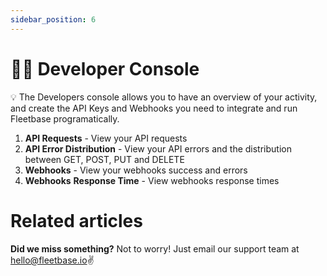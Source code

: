 ```yaml
---
sidebar_position: 6
---
```


# 👩‍💻 Developer Console

💡 The Developers console allows you to have an overview of your activity, and create the API Keys and Webhooks you need to integrate and run Fleetbase programatically.

1. **API Requests** - View your API requests 
2. **API Error Distribution** - View your API errors and the distribution between GET, POST, PUT and DELETE 
3. **Webhooks** - View your webhooks success and errors 
4. **Webhooks** **Response Time** - View webhooks response times

# Related articles

**Did we miss something?**
Not to worry! Just email our support team at hello@fleetbase.io✌️

<!-- You have just learned the **basics of Docusaurus** and made some changes to the **initial template**.

Docusaurus has **much more to offer**!

Have **5 more minutes**? Take a look at **[versioning](../tutorial-extras/manage-docs-versions.md)** and **[i18n](../tutorial-extras/translate-your-site.md)**.

Anything **unclear** or **buggy** in this tutorial? [Please report it!](https://github.com/facebook/docusaurus/discussions/4610)

## What's next?

- Read the [official documentation](https://docusaurus.io/)
- Modify your site configuration with [`docusaurus.config.js`](https://docusaurus.io/docs/api/docusaurus-config)
- Add navbar and footer items with [`themeConfig`](https://docusaurus.io/docs/api/themes/configuration)
- Add a custom [Design and Layout](https://docusaurus.io/docs/styling-layout)
- Add a [search bar](https://docusaurus.io/docs/search)
- Find inspirations in the [Docusaurus showcase](https://docusaurus.io/showcase)
- Get involved in the [Docusaurus Community](https://docusaurus.io/community/support) -->
